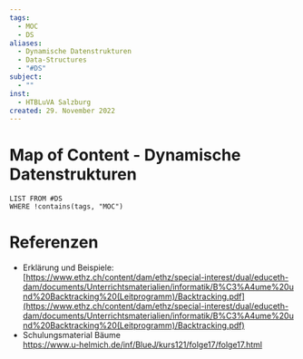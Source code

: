 ```yaml
---
tags:
  - MOC
  - DS
aliases:
  - Dynamische Datenstrukturen
  - Data-Structures
  - "#DS"
subject:
  - ""
inst:
  - HTBLuVA Salzburg
created: 29. November 2022
---
```


# Map of Content - Dynamische Datenstrukturen

```dataview
LIST FROM #DS
WHERE !contains(tags, "MOC") 
```

# Referenzen

- Erklärung und Beispiele:  
  [https://www.ethz.ch/content/dam/ethz/special-interest/dual/educeth-dam/documents/Unterrichtsmaterialien/informatik/B%C3%A4ume%20und%20Backtracking%20(Leitprogramm)/Backtracking.pdf](https://www.ethz.ch/content/dam/ethz/special-interest/dual/educeth-dam/documents/Unterrichtsmaterialien/informatik/B%C3%A4ume%20und%20Backtracking%20(Leitprogramm)/Backtracking.pdf)
- Schulungsmaterial Bäume  
  <https://www.u-helmich.de/inf/BlueJ/kurs121/folge17/folge17.html>
